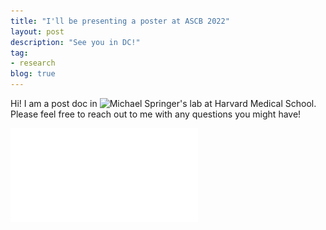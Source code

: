 ```yaml
---
title: "I'll be presenting a poster at ASCB 2022"
layout: post
description: "See you in DC!" 
tag:
- research
blog: true
---
```


Hi! I am a post doc in ![Michael Springer's](https://springerlab.org/) lab at Harvard Medical School. Please feel free to reach out to me with any questions you might have!

![](/assets/images/ascb-2022.pdf)
